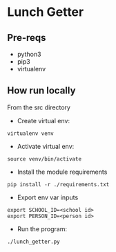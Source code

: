 # Lunch Getter

## Pre-reqs

* python3
* pip3
* virtualenv

## How run locally

From the src directory

* Create virtual env:

`virtualenv venv`

* Activate virtual env:

`source venv/bin/activate`

* Install the module requirements

`pip install -r ./requirements.txt`

* Export env var inputs

```
export SCHOOL_ID=<school id>
export PERSON_ID=<person id>
```

* Run the program:

`./lunch_getter.py`